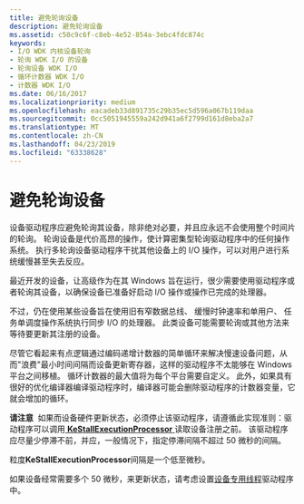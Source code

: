 ```yaml
---
title: 避免轮询设备
description: 避免轮询设备
ms.assetid: c50c9c6f-c8eb-4e52-854a-3ebc4fdc874c
keywords:
- I/O WDK 内核设备轮询
- 轮询 WDK I/O 的设备
- 轮询设备 WDK I/O
- 循环计数器 WDK I/O
- 计数器 WDK I/O
ms.date: 06/16/2017
ms.localizationpriority: medium
ms.openlocfilehash: eacadeb33d891735c29b35ec5d596a067b119daa
ms.sourcegitcommit: 0cc5051945559a242d941a6f2799d161d8eba2a7
ms.translationtype: MT
ms.contentlocale: zh-CN
ms.lasthandoff: 04/23/2019
ms.locfileid: "63338628"
---
```

# <a name="avoid-polling-devices"></a>避免轮询设备





设备驱动程序应避免轮询其设备，除非绝对必要，并且应永远不会使用整个时间片的轮询。 轮询设备是代价高昂的操作，使计算密集型轮询驱动程序中的任何操作系统。 执行多轮询设备驱动程序干扰其他设备上的 I/O 操作，可以对用户进行系统缓慢甚至失去反应。

最近开发的设备，让高级作为在其 Windows 旨在运行，很少需要使用驱动程序或者轮询其设备，以确保设备已准备好启动 I/O 操作或操作已完成的处理器。

不过，仍在使用某些设备旨在使用旧有窄数据总线、 缓慢时钟速率和单用户、 任务单调度操作系统执行同步 I/O 的处理器。 此类设备可能需要轮询或其他方法来等待要更新其注册的设备。

尽管它看起来有点逻辑通过编码递增计数器的简单循环来解决慢速设备问题，从而"浪费"最小时间间隔而设备更新寄存器，这样的驱动程序不太能够在 Windows 平台之间移植。 循环计数器的最大值将为每个平台需要自定义。 此外，如果具有很好的优化编译器编译驱动程序时，编译器可能会删除驱动程序的计数器变量，它就会增加的循环。

**请注意**  如果而设备硬件更新状态，必须停止该驱动程序，请遵循此实现准则：驱动程序可以调用[ **KeStallExecutionProcessor** ](https://msdn.microsoft.com/library/windows/hardware/ff553295)读取设备注册之前。 该驱动程序应尽量少停滞不前，并应，一般情况下，指定停滞间隔不超过 50 微秒的间隔。

粒度**KeStallExecutionProcessor**间隔是一个低至微秒。

如果设备经常需要多个 50 微秒，来更新状态，请考虑设置[设备专用线程](device-dedicated-threads.md)驱动程序中。

 

 

 




